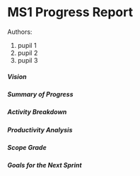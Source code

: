 # MS1 Progress Report

Authors:

1.   pupil 1
2.   pupil 2
3.   pupil 3

##### Vision

##### Summary of Progress

##### Activity Breakdown

##### Productivity Analysis

##### Scope Grade

##### Goals for the Next Sprint
